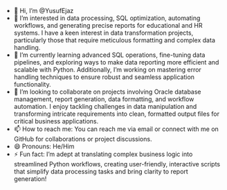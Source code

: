 - 👋 Hi, I’m @YusufEjaz
- 👀 I’m interested in data processing, SQL optimization, automating workflows, and generating precise reports for educational and HR systems. I have a keen interest in data transformation projects, particularly those that require meticulous formatting and complex data handling.
- 🌱 I’m currently learning advanced SQL operations, fine-tuning data pipelines, and exploring ways to make data reporting more efficient and scalable with Python. Additionally, I’m working on mastering error handling techniques to ensure robust and seamless application functionality.
- 💞️ I’m looking to collaborate on projects involving Oracle database management, report generation, data formatting, and workflow automation. I enjoy tackling challenges in data manipulation and transforming intricate requirements into clean, formatted output files for critical business applications.
- 📫 How to reach me: You can reach me via email or connect with me on GitHub for collaborations or project discussions.
- 😄 Pronouns: He/Him
- ⚡ Fun fact: I’m adept at translating complex business logic into streamlined Python workflows, creating user-friendly, interactive scripts that simplify data processing tasks and bring clarity to report generation!

<!---
YusufEjaz/YusufEjaz is a ✨ special ✨ repository because its `README.md` (this file) appears on your GitHub profile.
You can click the Preview link to take a look at your changes.
--->
